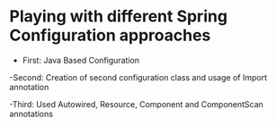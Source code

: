 # Playing with different Spring Configuration approaches
- First: Java Based Configuration

-Second: Creation of second configuration class and usage of Import annotation

-Third: Used Autowired, Resource, Component and ComponentScan annotations
